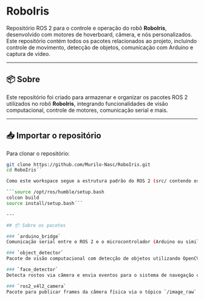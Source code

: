 # RoboIris

Repositório ROS 2 para o controle e operação do robô **RoboIris**, desenvolvido com motores de hoverboard, câmera, e nós personalizados. Este repositório contém todos os pacotes relacionados ao projeto, incluindo controle de movimento, detecção de objetos, comunicação com Arduino e captura de vídeo.

---

## 📦 Sobre

Este repositório foi criado para armazenar e organizar os pacotes ROS 2 utilizados no robô **RoboIris**, integrando funcionalidades de visão computacional, controle de motores, comunicação serial e mais.

---

## 📥 Importar o repositório

Para clonar o repositório:

```bash
git clone https://github.com/Murilo-Nasc/RoboIris.git
cd RoboIris´´

Como este workspace segue a estrutura padrão do ROS 2 (src/ contendo os pacotes), você deve compilar e "sourcear" o ambiente após clonar:

```source /opt/ros/humble/setup.bash
colcon build
source install/setup.bash´´´

---

## 📦 Sobre os pacotes

### `arduino_bridge`
Comunicação serial entre o ROS 2 e o microcontrolador (Arduino ou similar). Utilizado para envio de comandos aos motores.

### `object_detector`
Pacote de visão computacional com detecção de objetos utilizando OpenCV ou YOLO.

### `face_detector`
Detecta rostos via câmera e envia eventos para o sistema de navegação ou interação.

### `ros2_v4l2_camera`
Pacote para publicar frames da câmera física via o tópico `/image_raw`.
